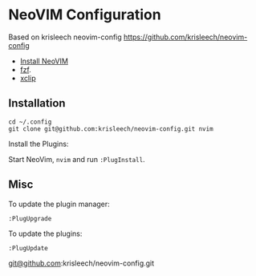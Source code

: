 # NeoVIM Configuration
Based on krisleech neovim-config
https://github.com/krisleech/neovim-config

* [Install NeoVIM](https://github.com/neovim/neovim/wiki/Installing-Neovim)
* [fzf](https://github.com/junegunn/fzf).
* [xclip](http://linux.die.net/man/1/xclip)

## Installation

```
cd ~/.config
git clone git@github.com:krisleech/neovim-config.git nvim
```

Install the Plugins:

Start NeoVim, `nvim` and run `:PlugInstall`.

## Misc

To update the plugin manager:

```
:PlugUpgrade
```

To update the plugins:

```
:PlugUpdate
```
git@github.com:krisleech/neovim-config.git
